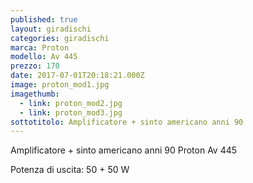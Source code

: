 ```yaml
---
published: true
layout: giradischi
categories: giradischi
marca: Proton
modello: Av 445
prezzo: 170
date: 2017-07-01T20:18:21.000Z
image: proton_mod1.jpg
imagethumb:
  - link: proton_mod2.jpg
  - link: proton_mod3.jpg
sottotitolo: Amplificatore + sinto americano anni 90
---
```

Amplificatore + sinto americano anni 90 Proton Av 445

Potenza di uscita: 50 + 50 W
